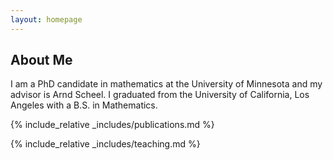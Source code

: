 ```yaml
---
layout: homepage
---
```


## About Me

I am a PhD candidate in mathematics at the University of Minnesota and my advisor is Arnd Scheel. I graduated from the University of California, Los Angeles with a B.S. in Mathematics.

<!--## Research Interests

- **Computer Vision:** image recognition, image generation, video captioning
- **Machine Learning:** meta-learning, incremental learning, transfer learning

## News

- **[Feb. 2020]** Our paper about incremental learning is accepted to CVPR 2020.
- **[Feb. 2020]** We will host the ACM Multimedia Asia 2020 conference in Singapore!
- **[Sept. 2019]** Our paper about few-shot learning is accepted to NeurIPS 2019.
- **[Mar. 2019]** Our paper about few-shot learning is accepted to CVPR 2019.
-->
{% include_relative _includes/publications.md %}

{% include_relative _includes/teaching.md %}

<!--{% include_relative _includes/services.md %}-->
